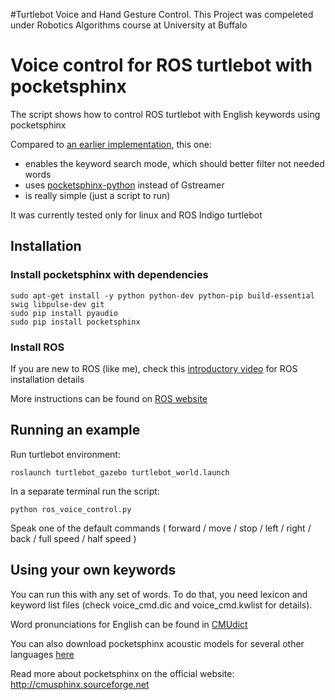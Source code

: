 #Turtlebot Voice and Hand Gesture Control. This Project was compeleted under Robotics Algorithms course at University at Buffalo
# Voice control for ROS turtlebot with pocketsphinx

The script shows how to control ROS turtlebot 
with English keywords using pocketsphinx

Compared to [an earlier implementation](https://github.com/mikeferguson/pocketsphinx), this one:
- enables the keyword search mode, which should better filter not needed words
- uses [pocketsphinx-python](https://github.com/cmusphinx/pocketsphinx-python) instead of Gstreamer
- is really simple (just a script to run)

It was currently tested only for linux and ROS Indigo turtlebot

## Installation

### Install pocketsphinx with dependencies

```
sudo apt-get install -y python python-dev python-pip build-essential swig libpulse-dev git
sudo pip install pyaudio
sudo pip install pocketsphinx
```

### Install ROS

If you are new to ROS (like me), check this [introductory video](https://www.youtube.com/watch?v=9U6GDonGFHw) for ROS installation details

More instructions can be found on [ROS website](http://wiki.ros.org/ROS/Installation)

## Running an example 

Run turtlebot environment:

```
roslaunch turtlebot_gazebo turtlebot_world.launch
```

In a separate terminal run the script:

```
python ros_voice_control.py
```

Speak one of the default commands ( forward / move / stop / left / right / back / full speed / half speed )

## Using your own keywords

You can run this with any set of words. To do that, you need lexicon and keyword list files
(check voice_cmd.dic and voice_cmd.kwlist for details). 

Word pronunciations for English can be found in 
[CMUdict](https://sourceforge.net/projects/cmusphinx/files/G2P%20Models/phonetisaurus-cmudict-split.tar.gz)

You can also download pocketsphinx acoustic models for several other languages [here](https://sourceforge.net/projects/cmusphinx/files/)

Read more about pocketsphinx on the official website: http://cmusphinx.sourceforge.net

